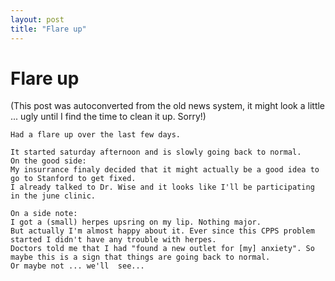 ```yaml
---
layout: post
title: "Flare up"
---
```

<h1>Flare up</h1>
(This post was autoconverted from the old news system,
it might look a little ... ugly until I find the time
to clean it up.
Sorry!)

    Had a flare up over the last few days.
    
    It started saturday afternoon and is slowly going back to normal.
    On the good side:
    My insurrance finaly decided that it might actually be a good idea to go to Stanford to get fixed.
    I already talked to Dr. Wise and it looks like I'll be participating in the june clinic.
    
    On a side note:
    I got a (small) herpes upsring on my lip. Nothing major.
    But actually I'm almost happy about it. Ever since this CPPS problem started I didn't have any trouble with herpes.
    Doctors told me that I had "found a new outlet for [my] anxiety". So maybe this is a sign that things are going back to normal.
    Or maybe not ... we'll  see...
    
    

